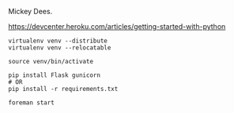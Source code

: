 Mickey Dees.

https://devcenter.heroku.com/articles/getting-started-with-python

    virtualenv venv --distribute
    virtualenv venv --relocatable

    source venv/bin/activate

    pip install Flask gunicorn
    # OR
    pip install -r requirements.txt
   
    foreman start
